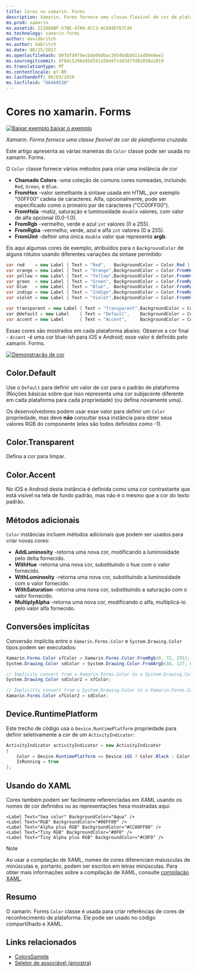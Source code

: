 ```yaml
---
title: Cores no xamarin. Forms
description: Xamarin. Forms fornece uma classe flexível de cor de plataforma cruzada. Este artigo explica a funcionalidade fornecida pela classe cor e como usá-lo.
ms.prod: xamarin
ms.assetid: 22288ABF-57BE-47A9-ACC3-AC604D787C46
ms.technology: xamarin-forms
author: davidbritch
ms.author: dabritch
ms.date: 08/15/2017
ms.openlocfilehash: b07bfd9f9ecbde66dbac3854bdbb611ad89e0ee2
ms.sourcegitcommit: 4f8dc5298a95d591a59e97cdd347fd82858a1019
ms.translationtype: MT
ms.contentlocale: pt-BR
ms.lasthandoff: 06/03/2019
ms.locfileid: "66469530"
---
```

# <a name="colors-in-xamarinforms"></a>Cores no xamarin. Forms

[![Baixar exemplo](~/media/shared/download.png) baixar o exemplo](https://developer.xamarin.com/samples/WorkingWithColors)

_Xamarin. Forms fornece uma classe flexível de cor de plataforma cruzada._

Este artigo apresenta as várias maneiras do `Color` classe pode ser usada no xamarin. Forms.

O `Color` classe fornece vários métodos para criar uma instância de cor

-  **Chamado Colors** -uma coleção de comuns cores nomeadas, incluindo `Red`, `Green`, e `Blue`.
-  **FromHex** -valor semelhante à sintaxe usada em HTML, por exemplo "00FF00" cadeia de caracteres. Alfa, opcionalmente, pode ser especificado como o primeiro par de caracteres ("CC00FF00").
-  **FromHsla** -matiz, saturação e luminosidade `double` valores, com valor de alfa opcional (0.0-1.0).
-  **FromRgb** -vermelho, verde e azul `int` valores (0 a 255).
-  **FromRgba** -vermelho, verde, azul e alfa `int` valores (0 a 255).
-  **FromUint** -definir uma única `double` valor que representa **argb**.

Eis aqui algumas cores de exemplo, atribuídos para o `BackgroundColor` de alguns rótulos usando diferentes variações da sintaxe permitido:

```csharp
var red    = new Label { Text = "Red",   BackgroundColor = Color.Red };
var orange = new Label { Text = "Orange",BackgroundColor = Color.FromHex("FF6A00") };
var yellow = new Label { Text = "Yellow",BackgroundColor = Color.FromHsla(0.167, 1.0, 0.5, 1.0) };
var green  = new Label { Text = "Green", BackgroundColor = Color.FromRgb (38, 127, 0) };
var blue   = new Label { Text = "Blue",  BackgroundColor = Color.FromRgba(0, 38, 255, 255) };
var indigo = new Label { Text = "Indigo",BackgroundColor = Color.FromRgb (0, 72, 255) };
var violet = new Label { Text = "Violet",BackgroundColor = Color.FromHsla(0.82, 1, 0.25, 1) };

var transparent = new Label { Text = "Transparent",BackgroundColor = Color.Transparent };
var @default = new Label    { Text = "Default",    BackgroundColor = Color.Default };
var accent = new Label      { Text = "Accent",     BackgroundColor = Color.Accent };
```

Essas cores são mostrados em cada plataforma abaixo. Observe a cor final - `Accent` -é uma cor blue-ish para iOS e Android; esse valor é definido pelo xamarin. Forms.

 [![Demonstração de cor](colors-images/colors-sml.png "demonstração de cor")](colors-images/colors.png#lightbox "demonstração de cor")

## <a name="colordefault"></a>Color.Default

Use o `Default` para definir um valor de cor para o padrão de plataforma (Noções básicas sobre que isso representa uma cor subjacente diferente em cada plataforma para cada propriedade) (ou defina novamente uma).

Os desenvolvedores podem usar esse valor para definir um `Color` propriedade, mas deve **não** consultar essa instância para obter seus valores RGB do componente (eles são todos definidos como -1).

## <a name="colortransparent"></a>Color.Transparent

Defina a cor para limpar.

## <a name="coloraccent"></a>Color.Accent

No iOS e Android desta instância é definida como uma cor contrastante que está visível na tela de fundo padrão, mas não é o mesmo que a cor do texto padrão.

## <a name="additional-methods"></a>Métodos adicionais

`Color` instâncias incluem métodos adicionais que podem ser usados para criar novas cores:

-  **AddLuminosity** -retorna uma nova cor, modificando a luminosidade pelo delta fornecido.
-  **WithHue** -retorna uma nova cor, substituindo o hue com o valor fornecido.
-  **WithLuminosity** -retorna uma nova cor, substituindo a luminosidade com o valor fornecido.
-  **WithSaturation** -retorna uma nova cor, substituindo a saturação com o valor fornecido.
-  **MultiplyAlpha** -retorna uma nova cor, modificando o alfa, multiplicá-lo pelo valor alfa fornecido.

## <a name="implicit-conversions"></a>Conversões implícitas

Conversão implícita entre o `Xamarin.Forms.Color` e `System.Drawing.Color` tipos podem ser executados:

```csharp
Xamarin.Forms.Color xfColor = Xamarin.Forms.Color.FromRgb(0, 72, 255);
System.Drawing.Color sdColor = System.Drawing.Color.FromArgb(38, 127, 0);

// Implicity convert from a Xamarin.Forms.Color to a System.Drawing.Color
System.Drawing.Color sdColor2 = xfColor;

// Implicitly convert from a System.Drawing.Color to a Xamarin.Forms.Color
Xamarin.Forms.Color xfColor2 = sdColor;
```

## <a name="deviceruntimeplatform"></a>Device.RuntimePlatform

Este trecho de código usa o `Device.RuntimePlatform` propriedade para definir seletivamente a cor de um `ActivityIndicator`:

```csharp
ActivityIndicator activityIndicator = new ActivityIndicator
{
    Color = Device.RuntimePlatform == Device.iOS ? Color.Black : Color.Default,
    IsRunning = true
};
```

## <a name="using-from-xaml"></a>Usando do XAML

Cores também podem ser facilmente referenciadas em XAML usando os nomes de cor definidos ou as representações hexa mostradas aqui:

```xaml
<Label Text="Sea color" BackgroundColor="Aqua" />
<Label Text="RGB" BackgroundColor="#00FF00" />
<Label Text="Alpha plus RGB" BackgroundColor="#CC00FF00" />
<Label Text="Tiny RGB" BackgroundColor="#0F0" />
<Label Text="Tiny Alpha plus RGB" BackgroundColor="#C0F0" />
```

> [!NOTE]
> Ao usar a compilação de XAML, nomes de cores diferenciam maiusculas de minúsculas e, portanto, podem ser escritos em letras minúsculas. Para obter mais informações sobre a compilação de XAML, consulte [compilação XAML](~/xamarin-forms/xaml/xamlc.md).

## <a name="summary"></a>Resumo

O xamarin. Forms `Color` classe é usada para criar referências de cores de reconhecimento de plataforma. Ele pode ser usado no código compartilhado e XAML.


## <a name="related-links"></a>Links relacionados

- [ColorsSample](https://developer.xamarin.com/samples/WorkingWithColors)
- [Seletor de associável (amostra)](https://developer.xamarin.com/samples/xamarin-forms/UserInterface/BindablePicker/)
